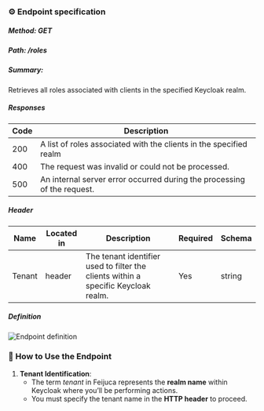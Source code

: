 ### ⚙️ Endpoint specification  

##### Method: GET
##### Path: /roles
##### Summary:

Retrieves all roles associated with clients in the specified Keycloak realm.

##### Responses
| Code | Description |
| ---- | ----------- |
| 200 | A list of roles associated with the clients in the specified realm |
| 400 | The request was invalid or could not be processed. |
| 500 | An internal server error occurred during the processing of the request. |
    
##### Header

| Name | Located in | Description | Required | Schema |
| ---- | ---------- | ----------- | -------- | ---- |
| Tenant | header | The tenant identifier used to filter the clients within a specific Keycloak realm. | Yes | string |
	
##### Definition
![Endpoint definition](https://res.cloudinary.com/dd7cforjd/image/upload/s0wp770hduegt2qxnomx.jpg "Endpoint definition")   


### 📝 How to Use the Endpoint

1. **Tenant Identification**:
   - The term *tenant* in Feijuca represents the **realm name** within Keycloak where you’ll be performing actions.
   - You must specify the tenant name in the **HTTP header** to proceed.

